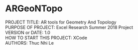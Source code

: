# ARGeoNTopo

PROJECT TITLE: AR tools for Geometry And Topology <br/>
PURPOSE OF PROJECT: Excel Research Summer 2018 Project <br/>
VERSION or DATE: 1.0 <br/>
HOW TO START THIS PROJECT: XCode <br/>
AUTHORS: Thuc Nhi Le <br/>
